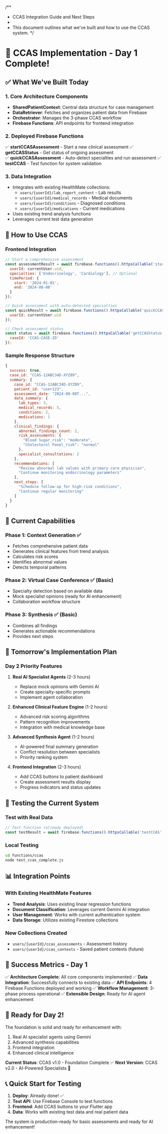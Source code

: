 /**
 * CCAS Integration Guide and Next Steps
 * 
 * This document outlines what we've built and how to use the CCAS system.
 */

# 🎯 CCAS Implementation - Day 1 Complete!

## ✅ What We've Built Today

### 1. Core Architecture Components
- **SharedPatientContext**: Central data structure for case management
- **DataRetriever**: Fetches and organizes patient data from Firebase
- **Orchestrator**: Manages the 3-phase CCAS workflow
- **Firebase Functions**: API endpoints for frontend integration

### 2. Deployed Firebase Functions
✅ **startCCASAssessment** - Start a new clinical assessment
✅ **getCCASStatus** - Get status of ongoing assessment  
✅ **quickCCASAssessment** - Auto-detect specialties and run assessment
✅ **testCCAS** - Test function for system validation

### 3. Data Integration
- Integrates with existing HealthMate collections:
  - `users/{userId}/lab_report_content` - Lab results
  - `users/{userId}/medical_records` - Medical documents
  - `users/{userId}/conditions` - Diagnosed conditions
  - `users/{userId}/medications` - Current medications
- Uses existing trend analysis functions
- Leverages current test data generation

## 🚀 How to Use CCAS

### Frontend Integration

```javascript
// Start a comprehensive assessment
const assessmentResult = await firebase.functions().httpsCallable('startCCASAssessment')({
  userId: currentUser.uid,
  specialties: ['Endocrinology', 'Cardiology'], // Optional
  timePeriod: {
    start: '2024-01-01',
    end: '2024-08-08'
  }
});

// Quick assessment with auto-detected specialties
const quickResult = await firebase.functions().httpsCallable('quickCCASAssessment')({
  userId: currentUser.uid
});

// Check assessment status
const status = await firebase.functions().httpsCallable('getCCASStatus')({
  caseId: 'CCAS-CASE-ID'
});
```

### Sample Response Structure
```javascript
{
  success: true,
  case_id: "CCAS-12ABC34D-XYZ89",
  summary: {
    case_id: "CCAS-12ABC34D-XYZ89",
    patient_id: "user123",
    assessment_date: "2024-08-08T...",
    data_summary: {
      lab_types: 3,
      medical_records: 5,
      conditions: 2,
      medications: 1
    },
    clinical_findings: {
      abnormal_findings_count: 2,
      risk_assessments: {
        "Blood Sugar_risk": "moderate",
        "Cholesterol Panel_risk": "normal"
      },
      specialist_consultations: 2
    },
    recommendations: [
      "Review abnormal lab values with primary care physician",
      "Continue monitoring endocrinology parameters"
    ],
    next_steps: [
      "Schedule follow-up for high-risk conditions",
      "Continue regular monitoring"
    ]
  }
}
```

## 🔧 Current Capabilities

### Phase 1: Context Generation ✅
- Fetches comprehensive patient data
- Generates clinical features from trend analysis
- Calculates risk scores
- Identifies abnormal values
- Detects temporal patterns

### Phase 2: Virtual Case Conference ✅ (Basic)
- Specialty detection based on available data
- Mock specialist opinions (ready for AI enhancement)
- Collaboration workflow structure

### Phase 3: Synthesis ✅ (Basic)
- Combines all findings
- Generates actionable recommendations
- Provides next steps

## 🎯 Tomorrow's Implementation Plan

### Day 2 Priority Features

1. **Real AI Specialist Agents** (2-3 hours)
   - Replace mock opinions with Gemini AI
   - Create specialty-specific prompts
   - Implement agent collaboration

2. **Enhanced Clinical Feature Engine** (1-2 hours)
   - Advanced risk scoring algorithms
   - Pattern recognition improvements
   - Integration with medical knowledge base

3. **Advanced Synthesis Agent** (1-2 hours)
   - AI-powered final summary generation
   - Conflict resolution between specialists
   - Priority ranking system

4. **Frontend Integration** (2-3 hours)
   - Add CCAS buttons to patient dashboard
   - Create assessment results display
   - Progress indicators and status updates

## 🧪 Testing the Current System

### Test with Real Data
```javascript
// Test function (already deployed)
const testResult = await firebase.functions().httpsCallable('testCCAS')();
```

### Local Testing
```bash
cd functions/ccas
node test_ccas_complete.js
```

## 📊 Integration Points

### With Existing HealthMate Features
- **Trend Analysis**: Uses existing linear regression functions
- **Document Classification**: Leverages current Gemini AI integration
- **User Management**: Works with current authentication system
- **Data Storage**: Utilizes existing Firestore collections

### New Collections Created
- `users/{userId}/ccas_assessments` - Assessment history
- `users/{userId}/ccas_contexts` - Saved patient contexts (future)

## 🎉 Success Metrics - Day 1

✅ **Architecture Complete**: All core components implemented
✅ **Data Integration**: Successfully connects to existing data
✅ **API Endpoints**: 4 Firebase Functions deployed and working
✅ **Workflow Management**: 3-phase process operational
✅ **Extensible Design**: Ready for AI agent enhancement

## 🚀 Ready for Day 2!

The foundation is solid and ready for enhancement with:
1. Real AI specialist agents using Gemini
2. Advanced synthesis capabilities
3. Frontend integration
4. Enhanced clinical intelligence

**Current Status**: CCAS v1.0 - Foundation Complete ✅
**Next Version**: CCAS v2.0 - AI-Powered Specialists 🤖

## 📞 Quick Start for Testing

1. **Deploy**: Already done! ✅
2. **Test API**: Use Firebase Console to test functions
3. **Frontend**: Add CCAS buttons to your Flutter app
4. **Data**: Works with existing test data and real patient data

The system is production-ready for basic assessments and ready for AI enhancement!
